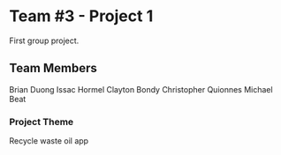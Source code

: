 # Team #3 - Project 1
First group project.


## Team Members
Brian Duong
Issac Hormel
Clayton Bondy
Christopher Quionnes
Michael Beat


### Project Theme

Recycle waste oil app
